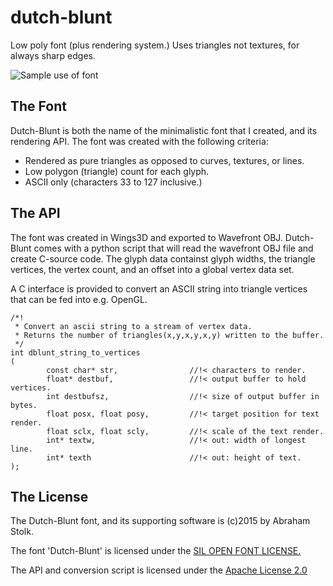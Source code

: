 # dutch-blunt
Low poly font (plus rendering system.)
Uses triangles not textures, for always sharp edges.

![Sample use of font](sample/textsample700.png "Sample use of font")

## The Font
Dutch-Blunt is both the name of the minimalistic font that I created, and its rendering API.
The font was created with the following criteria:

* Rendered as pure triangles as opposed to curves, textures, or lines.
* Low polygon (triangle) count for each glyph.
* ASCII only (characters 33 to 127 inclusive.)

## The API
The font was created in Wings3D and exported to Wavefront OBJ.
Dutch-Blunt comes with a python script that will read the wavefront OBJ file and create C-source code.
The glyph data containst glyph widths, the triangle vertices, the vertex count, and an offset into a global vertex data set.

A C interface is provided to convert an ASCII string into triangle vertices that can be fed into e.g. OpenGL.

	/*!
	 * Convert an ascii string to a stream of vertex data.
	 * Returns the number of triangles(x,y,x,y,x,y) written to the buffer.
	 */
	int dblunt_string_to_vertices
	(
	        const char* str,                //!< characters to render.
	        float* destbuf,                 //!< output buffer to hold vertices.
	        int destbufsz,                  //!< size of output buffer in bytes.
	        float posx, float posy,         //!< target position for text render.
	        float sclx, float scly,         //!< scale of the text render.
	        int* textw,                     //!< out: width of longest line.
	        int* texth                      //!< out: height of text.
	);


## The License
The Dutch-Blunt font, and its supporting software is (c)2015 by Abraham Stolk.

The font 'Dutch-Blunt' is licensed under the 
[SIL OPEN FONT LICENSE.](http://opensource.org/licenses/OFL-1.1)

The API and conversion script is licensed under the 
[Apache License 2.0](http://opensource.org/licenses/Apache-2.0)

